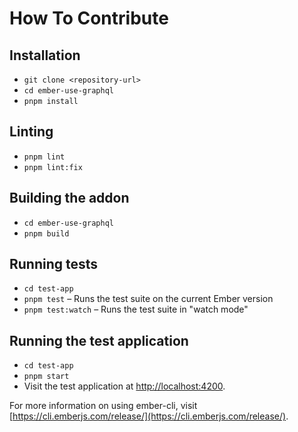 # How To Contribute

## Installation

- `git clone <repository-url>`
- `cd ember-use-graphql`
- `pnpm install`

## Linting

- `pnpm lint`
- `pnpm lint:fix`

## Building the addon

- `cd ember-use-graphql`
- `pnpm build`

## Running tests

- `cd test-app`
- `pnpm test` – Runs the test suite on the current Ember version
- `pnpm test:watch` – Runs the test suite in "watch mode"

## Running the test application

- `cd test-app`
- `pnpm start`
- Visit the test application at [http://localhost:4200](http://localhost:4200).

For more information on using ember-cli, visit [https://cli.emberjs.com/release/](https://cli.emberjs.com/release/).
